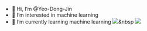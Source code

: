 - 👋 Hi, I’m @Yeo-Dong-Jin
- 👀 I’m interested in machine learning
- 🌱 I’m currently learning machine learning
<img src="https://img.shields.io/badge/Python-3766AB?style=flat-square&logo=Python&logoColor=white"/></a>&nbsp
<img src="https://img.shields.io/badge/HTML5-#E34F26?style=flat-square&logo=HTML5&logoColor=white"/></a>

<!---
pig000207/pig000207 is a ✨ special ✨ repository because its `README.md` (this file) appears on your GitHub profile.
You can click the Preview link to take a look at your changes.
--->
